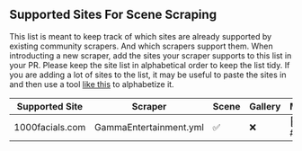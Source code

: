 ## Supported Sites For Scene Scraping

This list is meant to keep track of which sites are already supported by existing community scrapers. And which scrapers support them. When introducting a new scraper, add the sites your scraper supports to this list in your PR. Please keep the site list in alphabetical order to keep the list tidy. If you are adding a lot of sites to the list, it may be useful to paste the sites in and then use a tool [like this](https://wordcounter.net/alphabetize) to alphabetize it.

Supported Site|Scraper|Scene|Gallery|Movies|Performer|Content
------------- | ------------- | ------------- | ------------- | ------------- | ------------- | -------------
1000facials.com|GammaEntertainment.yml|:white_check_mark:|:x:|:construction: (PR #xx)|:x:|Stuff
